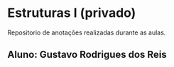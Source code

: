 # Estruturas I (privado)
Repositorio de anotações realizadas durante as aulas.
## Aluno: Gustavo Rodrigues dos Reis
